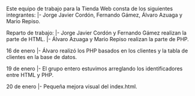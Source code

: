 Este equipo de trabajo para la Tienda Web consta de los siguientes integrantes:
 |- Jorge Javier Cordón, Fernando Gámez, Álvaro Azuaga y Mario Repiso.

Reparto de trabajo:
 |- Jorge Javier Cordón y Fernando Gámez realizan la parte de HTML.
 |- Álvaro Azuaga y Mario Repiso realizan la parte de PHP.

16 de enero
 |- Álvaro realizó los PHP basados en los clientes y la tabla de clientes en la base de datos.

19 de enero
 |- El grupo entero estuvimos arreglando los identificadores entre HTML y PHP.

20 de enero
 |- Pequeña mejora visual del index.html.